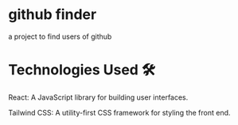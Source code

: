 # github finder

a project to find users of github


# Technologies Used 🛠️

React: A JavaScript library for building user interfaces.

Tailwind CSS: A utility-first CSS framework for styling the front end.